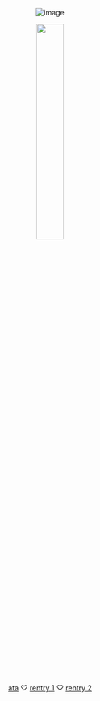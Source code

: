 <div align="center">
    
![image](https://64.media.tumblr.com/fb93ad8c3e2f8040552d1b0d348f5869/f13fe2d7db67d272-84/s1280x1920/87a9d0a25df61638ae7dfdd3ddda5c54d46728d0.gifv)

<p align="center" width="100%">
    <img width="33%" src="image">

[ata](https://lickylee.atabook.org/) ♡ [rentry 1](https://rentry.co/ihasalickyface) ♡ [rentry 2](https://rentry.co/licky-lee)

